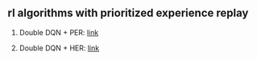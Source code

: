 ## rl algorithms with prioritized experience replay

1. Double DQN + PER: [link](https://arxiv.org/abs/1511.05952)

2. Double DQN + HER: [link](https://arxiv.org/abs/1707.01495)
